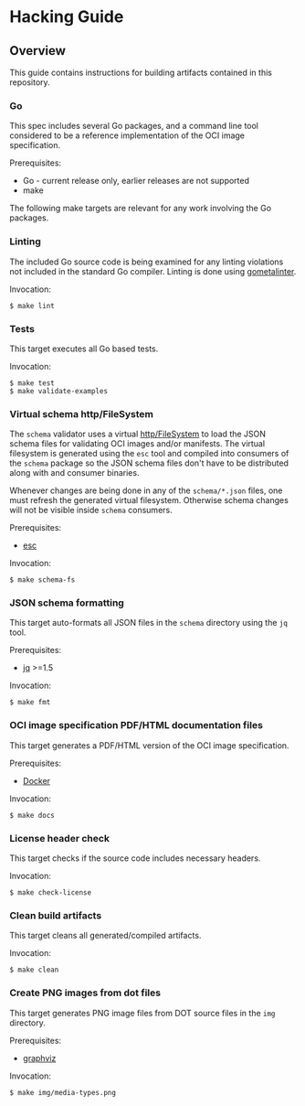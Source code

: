 # Hacking Guide

## Overview

This guide contains instructions for building artifacts contained in this repository.

### Go

This spec includes several Go packages, and a command line tool considered to be a reference implementation of the OCI image specification.

Prerequisites:
* Go - current release only, earlier releases are not supported
* make

The following make targets are relevant for any work involving the Go packages.

### Linting

The included Go source code is being examined for any linting violations not included in the standard Go compiler. Linting is done using [gometalinter](https://github.com/alecthomas/gometalinter).

Invocation:
```
$ make lint
```

### Tests

This target executes all Go based tests.

Invocation:
```
$ make test
$ make validate-examples
```

### Virtual schema http/FileSystem

The `schema` validator uses a virtual [http/FileSystem](https://golang.org/pkg/net/http/#FileSystem) to load the JSON schema files for validating OCI images and/or manifests.
The virtual filesystem is generated using the `esc` tool and compiled into consumers of the `schema` package so the JSON schema files don't have to be distributed along with and consumer binaries.

Whenever changes are being done in any of the `schema/*.json` files, one must refresh the generated virtual filesystem.
Otherwise schema changes will not be visible inside `schema` consumers.

Prerequisites:
* [esc](https://github.com/mjibson/esc)

Invocation:
```
$ make schema-fs
```

### JSON schema formatting

This target auto-formats all JSON files in the `schema` directory using the `jq` tool.

Prerequisites:
* [jq](https://stedolan.github.io/jq/) >=1.5

Invocation:
```
$ make fmt
```

### OCI image specification PDF/HTML documentation files

This target generates a PDF/HTML version of the OCI image specification.

Prerequisites:
* [Docker](https://www.docker.com/)

Invocation:
```
$ make docs
```

### License header check

This target checks if the source code includes necessary headers.

Invocation:
```
$ make check-license
```

### Clean build artifacts

This target cleans all generated/compiled artifacts.

Invocation:
```
$ make clean
```

### Create PNG images from dot files

This target generates PNG image files from DOT source files in the `img` directory.

Prerequisites:
* [graphviz](http://www.graphviz.org/)

Invocation:
```
$ make img/media-types.png
```
